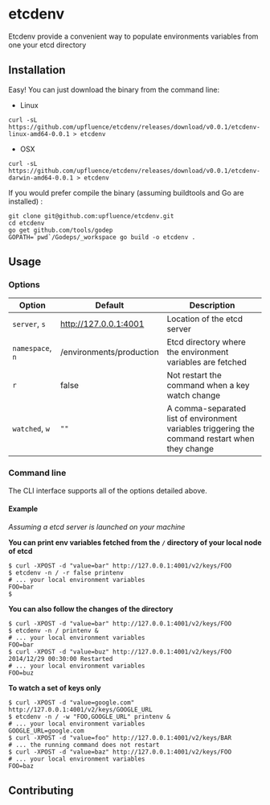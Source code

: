 # etcdenv

Etcdenv provide a convenient way to populate environments variables from one your etcd directory

## Installation

Easy! You can just download the binary from the command line:

* Linux

```shell
curl -sL https://github.com/upfluence/etcdenv/releases/download/v0.0.1/etcdenv-linux-amd64-0.0.1 > etcdenv
```

* OSX

```shell
curl -sL https://github.com/upfluence/etcdenv/releases/download/v0.0.1/etcdenv-darwin-amd64-0.0.1 > etcdenv
```

If you would prefer compile the binary (assuming buildtools and Go are installed) :

```shell
git clone git@github.com:upfluence/etcdenv.git
cd etcdenv
go get github.com/tools/godep
GOPATH=`pwd`/Godeps/_workspace go build -o etcdenv .
```

## Usage

### Options

| Option | Default | Description |
| ------ | ------- | ----------- |
| `server`, `s` | http://127.0.0.1:4001 | Location of the etcd server |
| `namespace`, `n`| /environments/production | Etcd directory where the environment variables are fetched |
| `r` | false | Not restart the command when a key watch change |
| `watched`, `w` | `""` | A comma-separated list of environment variables triggering the command restart when they change |

### Command line

The CLI interface supports all of the options detailed above.


#### Example

*Assuming a etcd server is launched on your machine*

**You can print env variables fetched from the `/` directory of your local node of etcd**

```shell
$ curl -XPOST -d "value=bar" http://127.0.0.1:4001/v2/keys/FOO
$ etcdenv -n / -r false printenv
# ... your local environment variables
FOO=bar
$
```

**You can also follow the changes of the directory**

```shell
$ curl -XPOST -d "value=bar" http://127.0.0.1:4001/v2/keys/FOO
$ etcdenv -n / printenv &
# ... your local environment variables
FOO=bar
$ curl -XPOST -d "value=buz" http://127.0.0.1:4001/v2/keys/FOO
2014/12/29 00:30:00 Restarted
# ... your local environment variables
FOO=buz
```

**To watch a set of keys only**

```shell
$ curl -XPOST -d "value=google.com" http://127.0.0.1:4001/v2/keys/GOOGLE_URL
$ etcdenv -n / -w "FOO,GOOGLE_URL" printenv &
# ... your local environment variables
GOOGLE_URL=google.com
$ curl -XPOST -d "value=foo" http://127.0.0.1:4001/v2/keys/BAR
# ... the running command does not restart
$ curl -XPOST -d "value=baz" http://127.0.0.1:4001/v2/keys/FOO
# ... your local environment variables
FOO=baz
```

## Contributing

